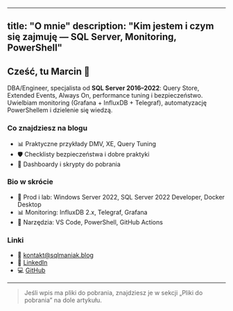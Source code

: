
---
title: "O mnie"
description: "Kim jestem i czym się zajmuję — SQL Server, Monitoring, PowerShell"
---

## Cześć, tu Marcin 👋

DBA/Engineer, specjalista od **SQL Server 2016–2022**: Query Store, Extended Events, Always On, performance tuning i bezpieczeństwo.  
Uwielbiam monitoring (Grafana + InfluxDB + Telegraf), automatyzację PowerShellem i dzielenie się wiedzą.

### Co znajdziesz na blogu
- 📊 Praktyczne przykłady DMV, XE, Query Tuning  
- 🛡️ Checklisty bezpieczeństwa i dobre praktyki  
- 🔧 Dashboardy i skrypty do pobrania  

### Bio w skrócie
- 🔧 Prod i lab: Windows Server 2022, SQL Server 2022 Developer, Docker Desktop  
- 📊 Monitoring: InfluxDB 2.x, Telegraf, Grafana  
- 🧰 Narzędzia: VS Code, PowerShell, GitHub Actions  

### Linki
- 📧 [kontakt@sqlmaniak.blog](mailto:marcin.pytlik@pracowniait.com)  
- 💼 [LinkedIn](https://www.linkedin.com/in/sqlmaniak)  
- 💻 [GitHub](https://github.com/marcinpytlik/SQLManiak)

---

> Jeśli wpis ma pliki do pobrania, znajdziesz je w sekcji „Pliki do pobrania” na dole artykułu.
